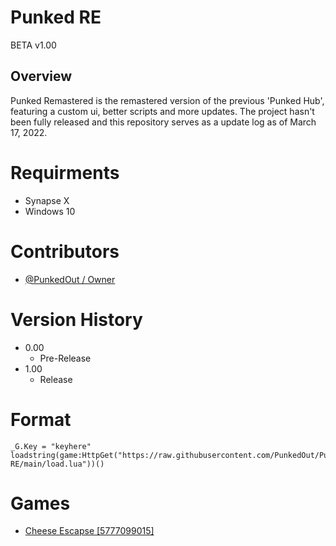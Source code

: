 # Punked RE
BETA v1.00

## Overview

Punked Remastered is the remastered version of the previous 'Punked Hub',
featuring a custom ui, better scripts and more updates.
The project hasn't been fully released and this repository serves as a update log as of March 17, 2022.

# Requirments

* Synapse X
* Windows 10

# Contributors

* [@PunkedOut / Owner](https://github.com/PunkedOut/)

# Version History

* 0.00
    * Pre-Release
* 1.00
    * Release

# Format
```
_G.Key = "keyhere"
loadstring(game:HttpGet("https://raw.githubusercontent.com/PunkedOut/Punked-RE/main/load.lua"))()
```

# Games

* [Cheese Escapse [5777099015]](https://web.roblox.com/games/5777099015/Cheese-Escape-Horror)
